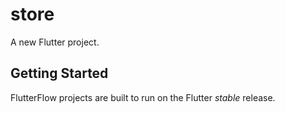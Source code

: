# store

A new Flutter project.

## Getting Started

FlutterFlow projects are built to run on the Flutter _stable_ release.
